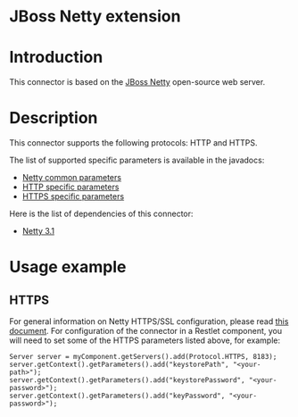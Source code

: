JBoss Netty extension
=====================

Introduction
============

This connector is based on the [JBoss
Netty](http://www.jboss.org/netty)
open-source web server.

Description
===========

This connector supports the following protocols: HTTP and HTTPS.

The list of supported specific parameters is available in the javadocs:

-   [Netty common
    parameters](http://www.restlet.org/documentation/snapshot/jee/ext/org/restlet/ext/netty/NettyServerHelper.html)
-   [HTTP specific
    parameters](http://www.restlet.org/documentation/snapshot/jee/ext/org/restlet/ext/netty/HttpServerHelper.html)
-   [HTTPS specific
    parameters](http://www.restlet.org/documentation/snapshot/jee/ext/org/restlet/ext/netty/HttpsServerHelper.html)

Here is the list of dependencies of this connector:

-   [Netty
    3.1](http://www.jboss.org/netty/)

Usage example
=============

HTTPS
-----

For general information on Netty HTTPS/SSL configuration, please read
[this
document](http://www.jboss.org/file-access/default/members/netty/freezone/guide/3.1/html/architecture.html#d0e2074).
For configuration of the connector in a Restlet component, you will need
to set some of the HTTPS parameters listed above, for example:

    Server server = myComponent.getServers().add(Protocol.HTTPS, 8183);
    server.getContext().getParameters().add("keystorePath", "<your-path>");
    server.getContext().getParameters().add("keystorePassword", "<your-password>");
    server.getContext().getParameters().add("keyPassword", "<your-password>");

